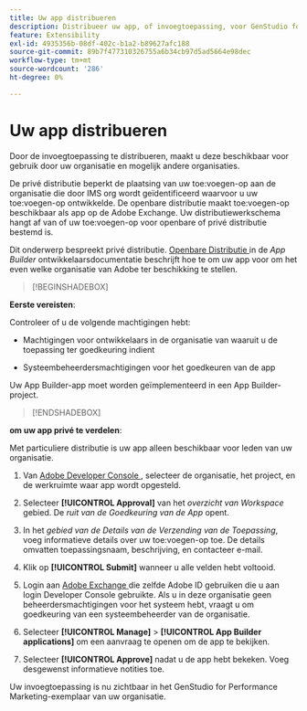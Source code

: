 ```yaml
---
title: Uw app distribueren
description: Distribueer uw app, of invoegtoepassing, voor GenStudio for Performance Marketing.
feature: Extensibility
exl-id: 4935356b-08df-402c-b1a2-b89627afc188
source-git-commit: 89b7f477310326755a6b34cb97d5ad5664e98dec
workflow-type: tm+mt
source-wordcount: '286'
ht-degree: 0%

---
```


# Uw app distribueren

Door de invoegtoepassing te distribueren, maakt u deze beschikbaar voor gebruik door uw organisatie en mogelijk andere organisaties.

De privé distributie beperkt de plaatsing van uw toe:voegen-op aan de organisatie die door IMS org wordt geïdentificeerd waarvoor u uw toe:voegen-op ontwikkelde. De openbare distributie maakt toe:voegen-op beschikbaar als app op de Adobe Exchange. Uw distributiewerkschema hangt af van of uw toe:voegen-op voor openbare of privé distributie bestemd is.

Dit onderwerp bespreekt privé distributie. [ Openbare Distributie ](https://developer.adobe.com/app-builder/docs/guides/distribution/public/) in de _App Builder_ ontwikkelaarsdocumentatie beschrijft hoe te om uw app voor om het even welke organisatie van Adobe ter beschikking te stellen.

>[!BEGINSHADEBOX]

**Eerste vereisten**:

Controleer of u de volgende machtigingen hebt:

* Machtigingen voor ontwikkelaars in de organisatie van waaruit u de toepassing ter goedkeuring indient

* Systeembeheerdersmachtigingen voor het goedkeuren van de app

Uw App Builder-app moet worden geïmplementeerd in een App Builder-project.

>[!ENDSHADEBOX]

**om uw app privé te verdelen**:

Met particuliere distributie is uw app alleen beschikbaar voor leden van uw organisatie.

1. Van [ Adobe Developer Console ](https://developer.adobe.com/console/), selecteer de organisatie, het project, en de werkruimte waar app wordt opgesteld.

1. Selecteer **[!UICONTROL Approval]** van het _overzicht van Workspace_ gebied. De _ruit van de Goedkeuring van de App_ opent.

1. In het _gebied van de Details van de Verzending van de Toepassing_, voeg informatieve details over uw toe:voegen-op toe. De details omvatten toepassingsnaam, beschrijving, en contacteer e-mail.

1. Klik op **[!UICONTROL Submit]** wanneer u alle velden hebt voltooid.

1. Login aan [ Adobe Exchange ](https://exchange.adobe.com/) die zelfde Adobe ID gebruiken die u aan login Developer Console gebruikte. Als u in deze organisatie geen beheerdersmachtigingen voor het systeem hebt, vraagt u om goedkeuring van een systeembeheerder van de organisatie.

1. Selecteer **[!UICONTROL Manage]** > **[!UICONTROL App Builder applications]** om een aanvraag te openen om de app te bekijken.

1. Selecteer **[!UICONTROL Approve]** nadat u de app hebt bekeken. Voeg desgewenst informatieve notities toe.

Uw invoegtoepassing is nu zichtbaar in het GenStudio for Performance Marketing-exemplaar van uw organisatie.
